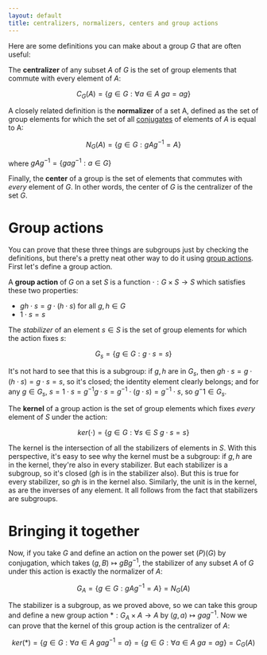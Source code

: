 ```yaml
---
layout: default
title: centralizers, normalizers, centers and group actions
---
```


Here are some definitions you can make about a group $G$ that are often useful:

The **centralizer** of any subset $A$ of $G$ is the set of group elements that commute with every element of $A$:

$$C_G(A) = \{ g \in G : \forall a \in A \ ga = ag \}$$

A closely related definition is the **normalizer** of a set A, defined as the set of group elements for which the set of all [conjugates][conjugate_wiki] of elements of $A$ is equal to A:

$$N_G(A) = \{ g \in G : gAg^{-1} = A \}$$

where $gAg^{-1} = \{ gag^{-1} : a \in G \}$

Finally, the **center** of a group is the set of elements that commutes with *every* element of $G$. In other words, the center of $G$ is the centralizer of the set $G$.

# Group actions

You can prove that these three things are subgroups just by checking the definitions, but there's a pretty neat other way to do it using [group actions][group_action_wiki]. First let's define a group action.

A **group action** of $G$ on a set $S$ is a function $\cdot: G \times S \to S$ which satisfies these two properties:

 - $gh \cdot s = g \cdot (h \cdot s)$ for all $g, h \in G$
 - $1 \cdot s = s$

The *stabilizer* of an element $s \in S$ is the set of group elements for which the action fixes $s$:

$$G_s = \{ g \in G : g \cdot s = s \}$$

It's not hard to see that this is a subgroup: if $g, h$ are in $G_s$, then $gh \cdot s = g \cdot (h \cdot s) = g \cdot s = s$, so it's closed; the identity element clearly belongs; and for any $g \in G_s$, $s = 1 \cdot s = g^{-1} g \cdot s = g^{-1} \cdot (g \cdot s) = g^{-1} \cdot s$, so $g^-1 \in G_s$.

The **kernel** of a group action is the set of group elements which fixes *every* element of $S$ under the action:

$$ker(\cdot) = \{g \in G : \forall s \in S \ g \cdot s = s \}$$

The kernel is the intersection of all the stabilizers of elements in $S$. With this perspective, it's easy to see why the kernel must be a subgroup: if $g, h$ are in the kernel, they're also in every stabilizer. But each stabilizer is a subgroup, so it's closed ($gh$ is in the stabilizer also). But this is true for every stabilizer, so $gh$ is in the kernel also. Similarly, the unit is in the kernel, as are the inverses of any element. It all follows from the fact that stabilizers are subgroups.

# Bringing it together

Now, if you take $G$ and define an action on the power set $\mathcal(P)(G)$ by conjugation, which takes $(g, B) \mapsto gBg^{-1}$, the stabilizer of any subset $A$ of $G$ under this action is exactly the normalizer of $A$:

$$G_A = \{ g \in G : gAg^{-1} = A \} = N_G(A)$$

The stabilizer is a subgroup, as we proved above, so we can take this group and define a new group action $\ast: G_A \times A \to A$ by $(g,a) \mapsto gag^{-1}$. Now we can prove that the kernel of this group action is the centralizer of $A$:

$$ker(\ast) = \{g \in G : \forall a \in A \ gag^{-1} = a \} = \{ g \in G : \forall a \in A \ ga = ag \} = C_G(A)$$


[conjugate_wiki]: http://en.wikipedia.org/wiki/Conjugation_(group_theory)
[group_action_wiki]: http://en.wikipedia.org/wiki/Group_action
